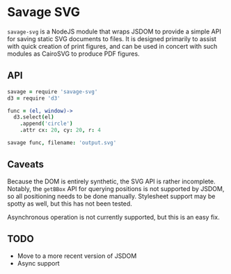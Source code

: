 # Savage SVG

`savage-svg` is a NodeJS module that wraps JSDOM to provide a simple API for
saving static SVG documents to files. It is designed primarily to assist with
quick creation of print figures, and can be used in concert with such modules
as CairoSVG to produce PDF figures.

## API

```coffeescript
savage = require 'savage-svg'
d3 = require 'd3'

func = (el, window)->
  d3.select(el)
    .append('circle')
    .attr cx: 20, cy: 20, r: 4

savage func, filename: 'output.svg'
```

## Caveats

Because the DOM is entirely synthetic, the SVG API is rather incomplete.
Notably, the `getBBox` API for querying positions is not supported
by JSDOM, so all positioning needs to be done manually.
Stylesheet support may be spotty as well, but this has not been tested.

Asynchronous operation is not currently supported, but this is an easy fix.

## TODO

- Move to a more recent version of JSDOM
- Async support
